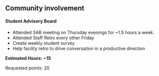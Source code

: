 ## Community involvement

#### Student Advisory Board

- Attended SAB meeting on Thursday evenings for ~1.5 hours a week.
- Attended Staff Retro every other Friday
- Create weekly student survey
- Help facility retro to drive conversation in  a productive direction

__Estimated Hours: ~15__

Requested points: 20

